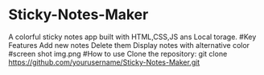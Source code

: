 ﻿# Sticky-Notes-Maker
A colorful sticky notes app built with HTML,CSS,JS ans Local torage.
#Key Features
Add new notes
Delete them
Display notes with alternative color
#screen shot
img.png
#How to use
Clone the repository:
git clone https://github.com/yourusername/Sticky-Notes-Maker.git
